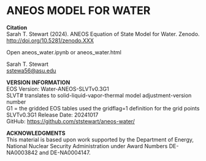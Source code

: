 # ANEOS MODEL FOR WATER

<b>Citation</b><br>
Sarah T. Stewart (2024). ANEOS Equation of State Model for Water. Zenodo. http://doi.org/10.5281/zenodo.XXX<p>

Open aneos_water.ipynb or aneos_water.html<p>

Sarah T. Stewart<br>
sstewa56@asu.edu<br>

<b>VERSION INFORMATION</b><br>
EOS Version: Water-ANEOS-SLVTv0.3G1<br>
SLVT# translates to solid-liquid-vapor-thermal model adjustment-version number<br>
G1 = the gridded EOS tables used the gridflag=1 definition for the grid points<br>
SLVTv0.3G1 Release Date: 20241017<br>
GitHub: https://github.com/ststewart/aneos-water/<p>

<b>ACKNOWLEDGMENTS</b><br>
This material is based upon work supported by the Department of Energy, National Nuclear Security Administration under Award Numbers DE-NA0003842 and DE-NA0004147.<p>
